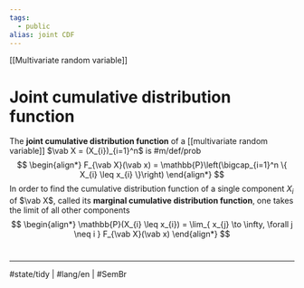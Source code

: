 ```yaml
---
tags:
  - public
alias: joint CDF
---
```

[[Multivariate random variable]]
# Joint cumulative distribution function

The **joint cumulative distribution function** of a [[multivariate random variable]] $\vab X = (X_{i})_{i=1}^n$ is #m/def/prob 
$$
\begin{align*}
F_{\vab X}(\vab x) = \mathbb{P}\left(\bigcap_{i=1}^n \{ X_{i} \leq x_{i} \}\right)
\end{align*}
$$
In order to find the cumulative distribution function of a single component $X_i$ of $\vab X$,
called its **marginal cumulative distribution function**,
one takes the limit of all other components
$$
\begin{align*}
\mathbb{P}(X_{i} \leq x_{i}) = \lim_{ x_{j} \to \infty, \forall j \neq i } F_{\vab X}(\vab x) 
\end{align*}
$$

#
---
#state/tidy | #lang/en | #SemBr
